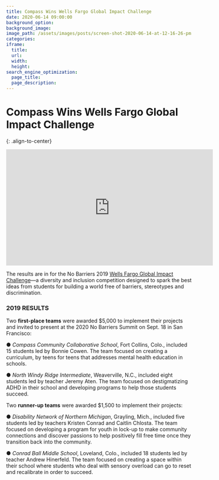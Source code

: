 ```yaml
---
title: Compass Wins Wells Fargo Global Impact Challenge
date: 2020-06-14 09:00:00
background_option:
background_image:
image_path: /assets/images/posts/screen-shot-2020-06-14-at-12-16-26-pm.png
categories:
iframe:
  title:
  url:
  width:
  height:
search_engine_optimization:
  page_title:
  page_description:
---
```


# Compass Wins Wells Fargo Global Impact Challenge
{: .align-to-center}

<div class="cms-embed" data-cms-embed="PGlmcmFtZSB3aWR0aD0iNTYwIiBoZWlnaHQ9IjMxNSIgc3JjPSJodHRwczovL3d3dy55b3V0dWJlLmNvbS9lbWJlZC9VVFdqeWhhNlQtUSIgZnJhbWVib3JkZXI9IjAiIGFsbG93PSJhY2NlbGVyb21ldGVyOyBhdXRvcGxheTsgZW5jcnlwdGVkLW1lZGlhOyBneXJvc2NvcGU7IHBpY3R1cmUtaW4tcGljdHVyZSIgYWxsb3dmdWxsc2NyZWVuPjwvaWZyYW1lPg=="><iframe width="560" height="315" src="https://www.youtube.com/embed/UTWjyha6T-Q" frameborder="0" allow="accelerometer; autoplay; encrypted-media; gyroscope; picture-in-picture" allowfullscreen=""></iframe></div>

The results are in for the No Barriers 2019 [Wells Fargo Global Impact Challenge](https://www.nobarriersyouth.org/wells-global-impact-challenge/)—a diversity and inclusion competition designed to spark the best ideas from students for building a world free of barriers, stereotypes and discrimination.

### **2019 RESULTS**

Two&nbsp;**first-place teams**&nbsp;were awarded $5,000 to implement their projects and invited to present at the 2020 No Barriers Summit on Sept. 18 in San Francisco:

●&nbsp;*Compass Community Collaborative School*, Fort Collins, Colo., included 15 students led by Bonnie Cowen. The team focused on creating a curriculum, by teens for teens that addresses mental health education in schools.

●&nbsp;*North Windy Ridge Intermediate*, Weaverville, N.C., included eight students led by teacher Jeremy Aten. The team focused on destigmatizing ADHD in their school and developing programs to help those students succeed.

Two&nbsp;**runner-up teams**&nbsp;were awarded $1,500 to implement their projects:

●&nbsp;*Disability Network of Northern Michigan*, Grayling, Mich., included five students led by teachers Kristen Conrad and Caitlin Chlosta. The team focused on developing a program for youth in lock-up to make community connections and discover passions to help positively fill free time once they transition back into the community.

●&nbsp;*Conrad Ball Middle School*, Loveland, Colo., included 18 students led by teacher Andrew Hinerfeld. The team focused on creating a space within their school where students who deal with sensory overload can go to reset and recalibrate in order to succeed.